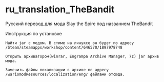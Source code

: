 # ru_translation_TheBandit
Русский перевод для мода Slay the Spire под названием TheBandit

Инструкция по установке

    Найти jar с модом. В стиме на линуксе он будет по адресу /Steam/steamapps/workshop/content/646570/1897978748

    Открыть архиватором(winrar, Engrampa Archive Manager, 7z) jar архив мода. 

    Заменить файлы локализации в архиве по адресу /wariomodResources/localization/eng/ файлами отсюда.
  
